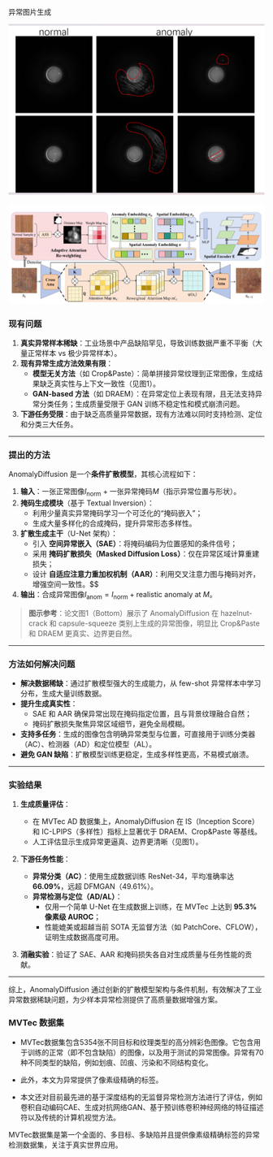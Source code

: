  异常图片生成

![](Snipaste_2025-10-16_13-25-14.jpg)
 
![](Snipaste_2025-08-06_13-15-02.jpg)
### **现有问题**  

1. **真实异常样本稀缺**：工业场景中产品缺陷罕见，导致训练数据严重不平衡（大量正常样本 vs 极少异常样本）。  
2. **现有异常生成方法效果有限**：
   - **模型无关方法**（如 Crop&Paste）：简单拼接异常纹理到正常图像，生成结果缺乏真实性与上下文一致性（见图1）。
   - **GAN-based 方法**（如 DRAEM）：在异常定位上表现有限，且无法支持异常分类任务；生成质量受限于 GAN 训练不稳定性和模式崩溃问题。  
3. **下游任务受限**：由于缺乏高质量异常数据，现有方法难以同时支持检测、定位和分类三大任务。

---

### **提出的方法**  

AnomalyDiffusion 是一个**条件扩散模型**，其核心流程如下：

1. **输入**：一张正常图像$`I_{\text{norm}}`$ + 一张异常掩码$`M`$（指示异常位置与形状）。
2. **掩码生成模块**（基于 Textual Inversion）：
   - 利用少量真实异常掩码学习一个可泛化的“掩码嵌入”；
   - 生成大量多样化的合成掩码，提升异常形态多样性。
3. **扩散生成主干**（U-Net 架构）：
   - 引入 **空间异常嵌入（SAE）**：将掩码编码为位置感知的条件信号；
   - 采用 **掩码扩散损失（Masked Diffusion Loss）**：仅在异常区域计算重建损失；
   - 设计 **自适应注意力重加权机制（AAR）**：利用交叉注意力图与掩码对齐，增强空间一致性。$$
4. **输出**：合成异常图像$`I_{\text{anom}} = I_{\text{norm}} + \text{realistic anomaly at } M`$。

> **图示参考**：论文图1（Bottom）展示了 AnomalyDiffusion 在 hazelnut-crack 和 capsule-squeeze 类别上生成的异常图像，明显比 Crop&Paste 和 DRAEM 更真实、边界更自然。

---

### **方法如何解决问题**  

- **解决数据稀缺**：通过扩散模型强大的生成能力，从 few-shot 异常样本中学习分布，生成大量训练数据。  
- **提升生成真实性**：
  - SAE 和 AAR 确保异常出现在掩码指定位置，且与背景纹理融合自然；
  - 掩码扩散损失聚焦异常区域细节，避免全局模糊。  
- **支持多任务**：生成的图像包含明确异常类型与位置，可直接用于训练分类器（AC）、检测器（AD）和定位模型（AL）。  
- **避免 GAN 缺陷**：扩散模型训练更稳定，生成多样性更高，不易模式崩溃。

---

### **实验结果**  

1. **生成质量评估**：
   - 在 MVTec AD 数据集上，AnomalyDiffusion 在 IS（Inception Score）和 IC-LPIPS（多样性）指标上显著优于 DRAEM、Crop&Paste 等基线。
   - 人工评估显示生成异常更逼真、边界更清晰（见图1）。

2. **下游任务性能**：
   - **异常分类（AC）**：使用生成数据训练 ResNet-34，平均准确率达 **66.09%**，远超 DFMGAN（49.61%）。
   - **异常检测与定位（AD/AL）**：
     - 仅用一个简单 U-Net 在生成数据上训练，在 MVTec 上达到 **95.3% 像素级 AUROC**；
     - 性能媲美或超越当前 SOTA 无监督方法（如 PatchCore、CFLOW），证明生成数据高度可用。

3. **消融实验**：验证了 SAE、AAR 和掩码损失各自对生成质量与任务性能的贡献。

---

综上，AnomalyDiffusion 通过创新的扩散模型架构与条件机制，有效解决了工业异常数据稀缺问题，为少样本异常检测提供了高质量数据增强方案。



### MVTec 数据集

- MVTec数据集包含5354张不同目标和纹理类型的高分辨彩色图像。它包含用于训练的正常（即不包含缺陷）的图像，以及用于测试的异常图像。异常有70种不同类型的缺陷，例如划痕、凹痕、污染和不同结构变化。

- 此外，本文为异常提供了像素级精确的标签。

- 本文还对目前最先进的基于深度结构的无监督异常检测方法进行了评估，例如卷积自动编码CAE、生成对抗网络GAN、基于预训练卷积神经网络的特征描述符以及传统的计算机视觉方法。

MVTec数据集是第一个全面的、多目标、多缺陷并且提供像素级精确标签的异常检测数据集，关注于真实世界应用。
